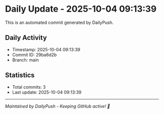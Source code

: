 # Daily Update - 2025-10-04 09:13:39

This is an automated commit generated by DailyPush.

## Daily Activity
- Timestamp: 2025-10-04 09:13:39
- Commit ID: 29ba6d2b
- Branch: main

## Statistics
- Total commits: 3
- Last update: 2025-10-04 09:13:39

---
*Maintained by DailyPush - Keeping GitHub active! 🚀*
